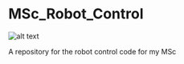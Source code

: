 # MSc_Robot_Control

![alt text](https://cdn.sanity.io/images/xbn4zmfs/production/d23c8c88963a2ccc85ebf04be82d2096592a9b23-1691x583.png)

A repository for the robot control code for my MSc
